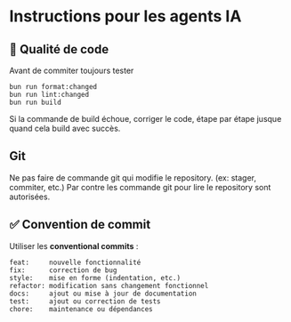 # Instructions pour les agents IA

## 🧪 Qualité de code

Avant de commiter toujours tester

```
bun run format:changed
bun run lint:changed
bun run build
```

Si la commande de build échoue, corriger le code, étape par étape jusque quand
cela build avec succès.

## Git

Ne pas faire de commande git qui modifie le repository.
(ex: stager, commiter, etc.)
Par contre les commande git pour lire le repository sont autorisées.

## ✅ Convention de commit

Utiliser les **conventional commits** :

```
feat:     nouvelle fonctionnalité
fix:      correction de bug
style:    mise en forme (indentation, etc.)
refactor: modification sans changement fonctionnel
docs:     ajout ou mise à jour de documentation
test:     ajout ou correction de tests
chore:    maintenance ou dépendances
```
